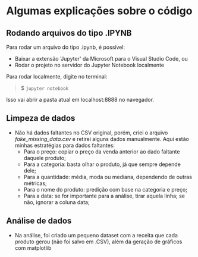 # Algumas explicações sobre o código

## Rodando arquivos do tipo .IPYNB
Para rodar um arquivo do tipo .ipynb, é possível:
- Baixar a extensão 'Jupyter' da Microsoft para o Visual Studio Code, ou
- Rodar o projeto no servidor do Jupyter Notebook localmente

Para rodar localmente, digite no terminal:
> $ `jupyter notebook`

Isso vai abrir a pasta atual em localhost:8888 no navegador. 

## Limpeza de dados
* Não há dados faltantes no CSV original, porém, criei o arquivo *fake_missing_data.csv* e retirei alguns dados manualmente. Aqui estão minhas estratégias para dados faltantes:
  * Para o preço: copiar o preço da venda anterior ao dado faltante daquele produto;
  * Para a categoria: basta olhar o produto, já que sempre depende dele;
  * Para a quantidade: média, moda ou mediana, dependendo de outras métricas;
  * Para o nome do produto: predição com base na categoria e preço;
  * Para a data: se for importante para a análise, tirar aquela linha; se não, ignorar a coluna data;

## Análise de dados
* Na análise, foi criado um pequeno dataset com a receita que cada produto gerou (não foi salvo em .CSV), além da geração de gráficos com matplotlib
